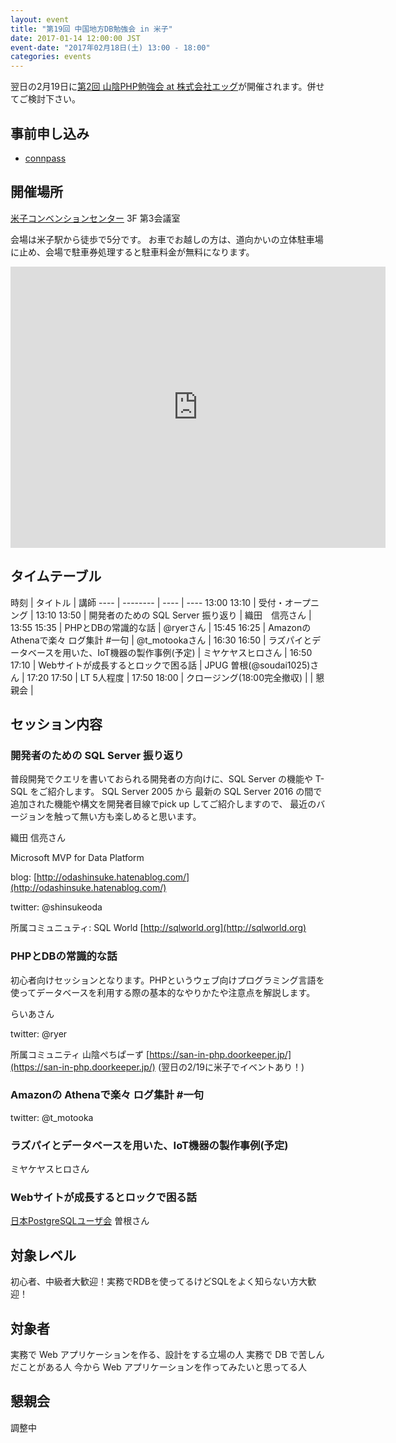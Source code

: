 ```yaml
---
layout: event
title: "第19回 中国地方DB勉強会 in 米子"
date: 2017-01-14 12:00:00 JST
event-date: "2017年02月18日(土) 13:00 - 18:00"
categories: events
---
```


翌日の2月19日に[第2回 山陰PHP勉強会 at 株式会社エッグ](https://san-in-php.doorkeeper.jp/events/56047)が開催されます。併せてご検討下さい。

## 事前申し込み

* [connpass](https://dbstudychugoku.connpass.com/event/46019/)

## 開催場所　

[米子コンベンションセンター](http://www.bigship.or.jp/) 3F 第3会議室

会場は米子駅から徒歩で5分です。
お車でお越しの方は、道向かいの立体駐車場に止め、会場で駐車券処理すると駐車料金が無料になります。

<iframe src="https://www.google.com/maps/embed?pb=!1m18!1m12!1m3!1d3251.363013268826!2d133.33099231525165!3d35.42103648025579!2m3!1f0!2f0!3f0!3m2!1i1024!2i768!4f13.1!3m3!1m2!1s0x0%3A0x0!2zMzXCsDI1JzE1LjciTiAxMzPCsDE5JzU5LjUiRQ!5e0!3m2!1sja!2sjp!4v1462938069075" width="600" height="450" frameborder="0" style="border:0" allowfullscreen></iframe>

## タイムテーブル

時刻 | タイトル | 講師
---- | -------- | ---- | ----
13:00 	13:10 |	受付・オープニング |
13:10 	13:50 |	開発者のための SQL Server 振り返り | 織田　信亮さん |
13:55 	15:35 |	PHPとDBの常識的な話 | @ryerさん |
15:45 	16:25 |	Amazonの Athenaで楽々 ログ集計 #一句 | @t_motookaさん |
16:30 	16:50 | ラズパイとデータベースを用いた、IoT機器の製作事例(予定) | ミヤケヤスヒロさん  |
16:50   17:10 | Webサイトが成長するとロックで困る話 | JPUG 曽根(@soudai1025)さん |
17:20 	17:50 |	LT 	5人程度 |
17:50 	18:00 |	クロージング(18:00完全撤収) |
              | 懇親会 |

## セッション内容

### 開発者のための SQL Server 振り返り

普段開発でクエリを書いておられる開発者の方向けに、SQL Server の機能や T-SQL をご紹介します。 SQL Server 2005 から 最新の SQL Server 2016 の間で追加された機能や構文を開発者目線でpick up してご紹介しますので、 最近のバージョンを触って無い方も楽しめると思います。

織田 信亮さん

Microsoft MVP for Data Platform

blog: [http://odashinsuke.hatenablog.com/](http://odashinsuke.hatenablog.com/)

twitter: @shinsukeoda

所属コミュニュティ: SQL World [http://sqlworld.org](http://sqlworld.org)

### PHPとDBの常識的な話

初心者向けセッションとなります。PHPというウェブ向けプログラミング言語を使ってデータベースを利用する際の基本的なやりかたや注意点を解説します。

らいあさん

twitter: @ryer

所属コミュニティ 山陰ぺちぱーず [https://san-in-php.doorkeeper.jp/](https://san-in-php.doorkeeper.jp/) (翌日の2/19に米子でイベントあり！)

### Amazonの Athenaで楽々 ログ集計 #一句

twitter: @t_motooka

### ラズパイとデータベースを用いた、IoT機器の製作事例(予定)

ミヤケヤスヒロさん

### Webサイトが成長するとロックで困る話

[日本PostgreSQLユーザ会](https://www.postgresql.jp/) 曽根さん

## 対象レベル

初心者、中級者大歓迎！実務でRDBを使ってるけどSQLをよく知らない方大歓迎！

## 対象者

実務で Web アプリケーションを作る、設計をする立場の人 実務で DB で苦しんだことがある人 今から Web アプリケーションを作ってみたいと思ってる人

## 懇親会

調整中
